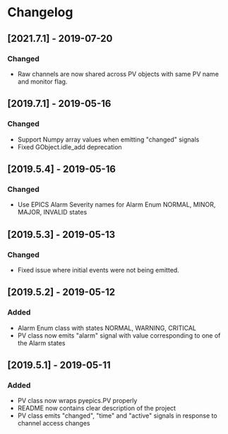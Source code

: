 # Changelog

## [2021.7.1] - 2019-07-20
### Changed
- Raw channels are now shared across PV objects with same PV name and monitor flag.

## [2019.7.1] - 2019-05-16
### Changed
- Support Numpy array values when emitting "changed" signals
- Fixed GObject.idle_add deprecation  

## [2019.5.4] - 2019-05-16
### Changed
- Use EPICS Alarm Severity names for Alarm Enum NORMAL, MINOR, MAJOR, INVALID states 

## [2019.5.3] - 2019-05-13
### Changed
- Fixed issue where initial events were not being emitted. 

## [2019.5.2] - 2019-05-12
### Added
- Alarm Enum class with states NORMAL, WARNING, CRITICAL
- PV class now emits "alarm" signal with value corresponding to one of the Alarm states

## [2019.5.1] - 2019-05-11
### Added
- PV class now wraps pyepics.PV properly
- README now contains clear description of the project
- PV class emits "changed", "time" and "active" signals in response to channel access changes 